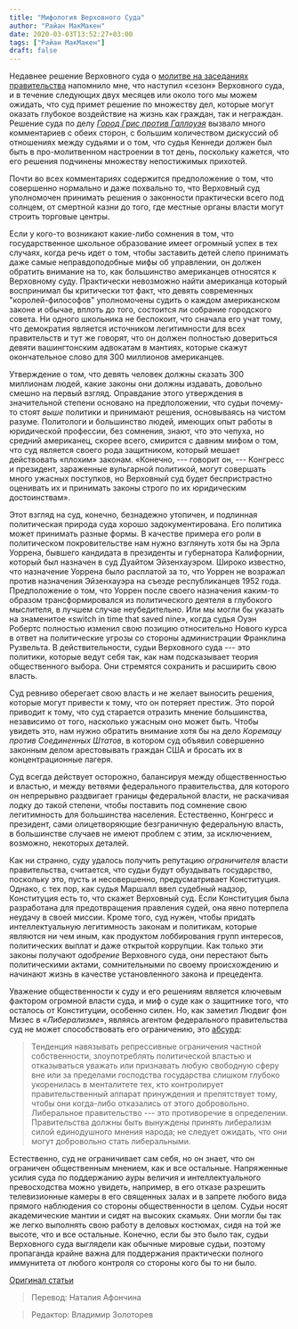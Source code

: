 ```yaml
---
title: "Мифология Верховного Суда"
author: "Райан МакМакен"
date: 2020-03-03T13:52:27+03:00
tags: ["Райан МакМакен"]
draft: false
---
```


Недавнее решение Верховного суда о [молитве на заседаниях правительства](http://www.cnn.com/2013/11/06/us/supreme-court-board-meeting-prayers/) напомнило мне, что наступил «сезон» Верховного суда, и в течение следующих двух месяцев или около того мы можем ожидать, что суд примет решение по множеству дел, которые могут оказать глубокое воздействие на жизнь как граждан, так и неграждан. Решение суда по делу [_Город Грис против Галлоуэя_](http://www.scotusblog.com/case-files/cases/town-of-greece-v-galloway/) вызвало много комментариев с обеих сторон, с большим количеством дискуссий об отношениях между судьями и о том, что судья Кеннеди должен был быть в про-молитвенном настроении в тот день, поскольку кажется, что его решения подчинены множеству непостижимых прихотей.

Почти во всех комментариях содержится предположение о том, что совершенно нормально и даже похвально то, что Верховный суд уполномочен принимать решения о законности практически всего под солнцем, от смертной казни до того, где местные органы власти могут строить торговые центры.

Если у  кого-то возникают какие-либо сомнения в том, что государственное школьное образование имеет огромный успех в тех случаях, когда речь идет о том, чтобы заставить детей слепо принимать даже самые неправдоподобные мифы об управлении, он должен обратить внимание на то, как большинство американцев относятся к Верховному суду. Практически невозможно найти американца который воспринимал бы критически тот факт, что девять современных "королей-философов" уполномочены судить о каждом американском законе и обычае, вплоть до того, состоится ли собрание городского совета. Ни одного школьника не беспокоит, что сначала его учат тому, что демократия является источником легитимности для всех правительств и тут же говорят, что он должен полностью довериться девяти вашингтонским адвокатам в мантиях, которые скажут окончательное слово для 300 миллионов американцев.

Утверждение о том, что девять человек должны сказать 300 миллионам людей, какие законы они должны издавать, довольно смешно на первый взгляд. Оправдание этого утверждения в значительной степени основано на предположении, что судьи почему-то стоят _выше_ политики и принимают решения, основываясь на чистом разуме. Политологи и большинство людей, имеющих опыт работы в юридической профессии, без сомнения, знают, что это чепуха, но средний американец, скорее всего, смирится с давним мифом о том, что суд является своего рода защитником, который мешает действовать «плохим» законам. «Конечно, --- говорит он, --- Конгресс и президент, зараженные вульгарной политикой, могут совершать много ужасных поступков, но Верховный суд будет беспристрастно оценивать их и принимать законы строго по их юридическим достоинствам».

Этот взгляд на суд, конечно, безнадежно утопичен, и подлинная политическая природа суда хорошо задокументирована. Его политика может принимать разные формы. В качестве примера его роли в политическом покровительстве нам нужно взглянуть хотя бы на Эрла Уоррена, бывшего кандидата в президенты и губернатора Калифорнии, который был назначен в суд Дуайтом Эйзенхауэром. Широко известно, что назначение Уоррена было расплатой за то, что Уоррен не возражал против назначения Эйзенхауэра на съезде республиканцев 1952 года. Предположение о том, что Уоррен после своего назначения каким-то образом трансформировался из политического деятеля в глубокого мыслителя, в лучшем случае неубедительно. Или мы могли бы указать на знаменитое «switch in time that saved nine», когда судья Оуэн Робертс полностью изменил свою позицию относительно Нового курса в ответ на политические угрозы со стороны администрации Франклина Рузвельта. В действительности, судьи Верховного суда --- это политики, которые ведут себя так, как нам подсказывает теория общественного выбора. Они стремятся сохранить и расширить свою власть.

Суд ревниво оберегает свою власть и не желает выносить решения, которые могут привести к тому, что он потеряет престиж. Это порой приводит к тому, что суд старается отразить мнение большинства, независимо от того, насколько ужасным оно может быть. Чтобы увидеть это, нам нужно обратить внимание хотя бы на дело _Коремацу против Соединенных Штатов_, в котором суд объявил совершенно законным делом арестовывать граждан США и бросать их в концентрационные лагеря.

Суд всегда действует осторожно, балансируя между общественностью и властью, и между ветвями федерального правительства, для которого он непрерывно раздвигает границы федеральной власти, не раскачивая лодку до такой степени, чтобы поставить под сомнение свою легитимность для большинства населения. Естественно, Конгресс и президент, сами олицетворяющие безграничную федеральную власть, в большинстве случаев не имеют проблем с этим, за исключением, возможно, некоторых деталей.

Как ни странно, суду удалось получить репутацию _ограничителя_ власти правительства, считается, что судьи будут обуздывать государство, поскольку это, пусть и несовершенно, предусматривает Конституция. Однако, с тех пор, как судья Маршалл ввел судебный надзор, Конституция есть то, что скажет Верховный суд. Если Конституция была разработана для предотвращения правления судей, она явно потерпела неудачу в своей миссии. Кроме того, суд нужен, чтобы придать интеллектуальную легитимность законам и политикам, которые являются ни чем иным, как продуктом лоббирования групп интересов, политических выплат и даже открытой коррупции. Как только эти законы получают _одобрение_ Верховного суда, они перестают быть политическими актами, сомнительными по своему происхождению и начинают жизнь в качестве установленного закона и прецедента.

Уважение общественности к суду и его решениям является ключевым фактором огромной власти суда, и миф о суде как о защитнике того, что осталось от Конституции, особенно силен. Но, как заметил Людвиг фон Мизес в «_Либерализме_», являясь агентом федерального правительства суд не может способствовать его ограничению, это [абсурд](https://translate.google.com/translate?hl=en&prev=_t&sl=en&tl=ru&u=http://mises.org/liberal/ch2sec3.asp):

> Тенденция навязывать репрессивные ограничения частной собственности, злоупотреблять политической властью и отказываться уважать или признавать любую свободную сферу вне или за пределами господства  государства слишком глубоко укоренилась в менталитете тех, кто контролирует правительственный аппарат принуждения и препятствует тому, чтобы они когда-либо отказались от этого добровольно.
> Либеральное правительство --- это противоречие в определении. Правительства должны быть вынуждены принять либерализм силой единодушного мнения народа; не следует ожидать, что они могут добровольно стать либеральными.

Естественно, суд не ограничивает сам себя, но он знает, что он ограничен общественным мнением, как и все остальные. Напряженные усилия суда по поддержанию ауры величия и интеллектуального превосходства можно увидеть, например, в его отказе разрешить телевизионные камеры в его священных залах и в запрете любого вида прямого наблюдения со стороны общественности в целом. Судьи носят академические мантии и сидят на высоких скамьях. Они могли бы так же легко выполнять свою работу в деловых костюмах, сидя на той же высоте, что и все остальные. Конечно, если бы это было так, судьи Верховного суда выглядели как обычные мировые судьи, поэтому пропаганда крайне важна для поддержания практически полного иммунитета от любого контроля со стороны кого бы то ни было.

[Оригинал статьи](https://mises.org/library/mythology-supreme-court)

> Перевод: Наталия Афончина

> Редактор: Владимир Золоторев
